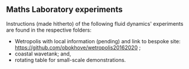 ## Maths Laboratory experiments

Instructions (made hitherto) of the following fluid dynamics' experiments are found in the respective folders:
- Wetropolis with local information (pending) and link to bespoke site: https://github.com/obokhove/wetropolis20162020 ;
- coastal wavetank; and,
- rotating table for small-scale demonstrations.
